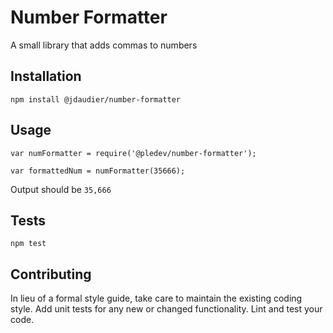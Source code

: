 Number Formatter
=========

A small library that adds commas to numbers

## Installation

  `npm install @jdaudier/number-formatter`

## Usage

    var numFormatter = require('@pledev/number-formatter');

    var formattedNum = numFormatter(35666);
  
  
  Output should be `35,666`


## Tests

  `npm test`

## Contributing

In lieu of a formal style guide, take care to maintain the existing coding style. Add unit tests for any new or changed functionality. Lint and test your code.